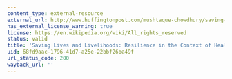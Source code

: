 ```yaml
---
content_type: external-resource
external_url: http://www.huffingtonpost.com/mushtaque-chowdhury/saving-lives-and-liveliho_b_2554179.html
has_external_license_warning: true
license: https://en.wikipedia.org/wiki/All_rights_reserved
status: valid
title: 'Saving Lives and Livelihoods: Resilience in the Context of Health'
uid: 68fd9aac-1796-41d7-a25e-22bbf26ba49f
url_status_code: 200
wayback_url: ''
---
```

